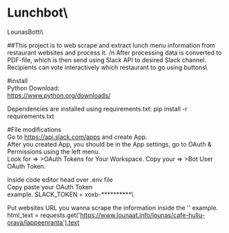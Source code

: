 # Lunchbot\
LounasBotti\

##This project is to web scrape and extract lunch menu information from restaurant websites and process it. /n After processing data is converted to PDF-file, which is then send using Slack API to desired Slack channel. Recipients can vote interactively which restaurant to go using buttons\

#install\
Python Download:\
https://www.python.org/downloads/

Dependencies are installed using requirements.txt:
pip install -r requirements.txt

#File modifications\
Go to https://api.slack.com/apps and create App.\
After you created App, you should be in the App settings, go to OAuth & Permissions using the left menu.\
Look for => >OAuth Tokens for Your Workspace.
Copy your => >Bot User OAuth Token.

Inside code editor head over .env file\
Copy paste your OAuth Token\
example. SLACK_TOKEN = xoxb-**********\


Put websites URL you wanna scrape the information inside the ''
example. html_text = requests.get('https://www.lounaat.info/lounas/cafe-hullu-orava/lappeenranta').text
